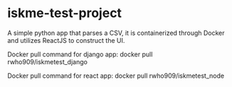 # iskme-test-project
A simple python app that parses a CSV, it is containerized through Docker and utilizes ReactJS to construct the UI.

Docker pull command for django app:
docker pull rwho909/iskmetest_django

Docker pull command for react app:
docker pull rwho909/iskmetest_node


